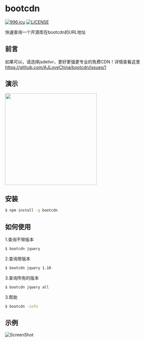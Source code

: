 # bootcdn
[![996.icu](https://img.shields.io/badge/link-996.icu-red.svg)](https://996.icu)
[![LICENSE](https://img.shields.io/badge/license-NPL%20(The%20996%20Prohibited%20License)-blue.svg)](https://github.com/996icu/996.ICU/blob/master/LICENSE)

快速查询一个开源库在bootcdn的URL地址

## 前言
如果可以，请选择jsdelivr，更好更强更专业的免费CDN！详情查看这里 https://github.com/AJLoveChina/bootcdn/issues/1

## 演示
<a href="https://asciinema.org/a/UFYyfYoULErlqDjVq7ggxDZW3" target="_blank"><img src="https://asciinema.org/a/UFYyfYoULErlqDjVq7ggxDZW3.svg" width=300 /></a>


## 安装

```bash
$ npm install -g bootcdn
```

## 如何使用

1.查询不带版本
```bash
$ bootcdn jquery
```

2.查询带版本
```bash
$ bootcdn jquery 1.10
```

3.查询所有的版本
```bash
$ bootcdn jquery all
```

3.帮助
```bash
$ bootcdn -info
```

## 示例
![ScreenShot](https://raw.github.com/AJLoveChina/bootcdn/master/test/bootcdn.gif?t=2018年5月2日)
